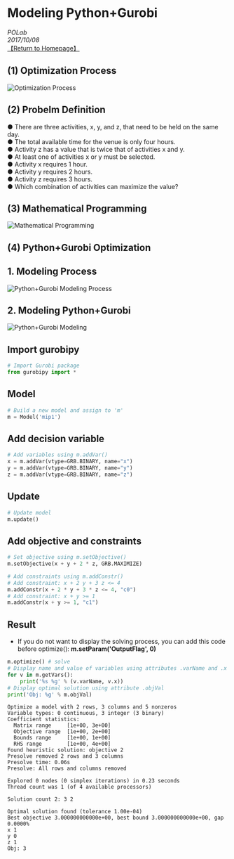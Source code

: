 # Modeling Python+Gurobi

*POLab*
<br>
*2017/10/08*
<br>
[【Return to Homepage】](https://github.com/PO-LAB/Python-Gurobi)

## (1) Optimization Process
![Optimization Process](https://github.com/PO-LAB/Python-Gurobi-Pulp/assets/50478424/0b82f81c-2469-4f38-86f0-1e187c97063d)

## (2) Probelm Definition
● There are three activities, x, y, and z, that need to be held on the same day.<br>
● The total available time for the venue is only four hours.<br>
● Activity z has a value that is twice that of activities x and y.<br>
● At least one of activities x or y must be selected.<br>
● Activity x requires 1 hour.<br>
● Activity y requires 2 hours.<br>
● Activity z requires 3 hours.<br>
● Which combination of activities can maximize the value?<br>

## (3) Mathematical Programming
![Mathematical Programming](https://github.com/PO-LAB/Python-Gurobi-Pulp/assets/50478424/a5c5546c-ccfe-41cb-b171-276d44166850)


## (4) Python+Gurobi Optimization
## 1. Modeling Process
![Python+Gurobi Modeling Process](https://github.com/PO-LAB/Python-Gurobi-Pulp/assets/50478424/208243b3-889b-4105-b674-feca5d7d6d38)

## 2. Modeling Python+Gurobi
![Python+Gurobi Modeling](https://github.com/PO-LAB/Python-Gurobi-Pulp/assets/50478424/5279099d-eb3e-4933-b361-798739433ba0)

## Import gurobipy


```python
# Import Gurobi package
from gurobipy import *
```

## Model


```python
# Build a new model and assign to 'm'
m = Model('mip1')
```

## Add decision variable


```python
# Add variables using m.addVar()
x = m.addVar(vtype=GRB.BINARY, name="x")
y = m.addVar(vtype=GRB.BINARY, name="y")
z = m.addVar(vtype=GRB.BINARY, name="z")
```

## Update


```python
# Update model
m.update()
```

## Add objective and constraints


```python
# Set objective using m.setObjective()
m.setObjective(x + y + 2 * z, GRB.MAXIMIZE) 

# Add constraints using m.addConstr()
# Add constraint: x + 2 y + 3 z <= 4
m.addConstr(x + 2 * y + 3 * z <= 4, "c0") 
# Add constraint: x + y >= 1
m.addConstr(x + y >= 1, "c1")
```








## Result
- If you do not want to display the solving process, you can add this code before optimize():
**m.setParam('OutputFlag', 0)**

```python
m.optimize() # solve
# Display name and value of variables using attributes .varName and .x
for v in m.getVars():
    print('%s %g' % (v.varName, v.x))
# Display optimal solution using attribute .objVal
print('Obj: %g' % m.objVal)
```
```
Optimize a model with 2 rows, 3 columns and 5 nonzeros
Variable types: 0 continuous, 3 integer (3 binary)
Coefficient statistics:
  Matrix range     [1e+00, 3e+00]
  Objective range  [1e+00, 2e+00]
  Bounds range     [1e+00, 1e+00]
  RHS range        [1e+00, 4e+00]
Found heuristic solution: objective 2
Presolve removed 2 rows and 3 columns
Presolve time: 0.06s
Presolve: All rows and columns removed

Explored 0 nodes (0 simplex iterations) in 0.23 seconds
Thread count was 1 (of 4 available processors)

Solution count 2: 3 2 

Optimal solution found (tolerance 1.00e-04)
Best objective 3.000000000000e+00, best bound 3.000000000000e+00, gap 0.0000%
x 1
y 0
z 1
Obj: 3
```
